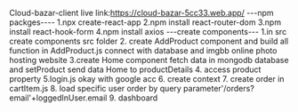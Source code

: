 Cloud-bazar-client
live link:https://cloud-bazar-5cc33.web.app/
---npm packges----
1.npx create-react-app
2.npm install react-router-dom
3.npm install react-hook-form
4.npm install axios
---create components---
1.in src create components src folder
2. create AddProduct component
and build all function in AddProduct.js
connect with database and imgbb online photo hosting website
3.create Home component
fetch data in mongodb database and setProduct 
send data Home to productDetails
4. access product property
5.login.js okay with google acc
6. create context
7. create order in cartItem.js
8. load specific user order 
by query parameter'/orders?email'+loggedInUser.email
9. dashboard